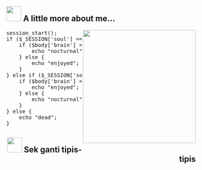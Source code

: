 <h2><img src="https://camo.githubusercontent.com/be37cdc8f930300096c506ad4574eaae977c48fbb2705cfcb92f4eeab8282c7a/68747470733a2f2f6d656469612e67697068792e636f6d2f6d656469612f56674344417a634b767352364f4d307557672f67697068792e676966" style="width: 40px; display: inline-block;"> A little more about me...</h2>

<img src="https://camo.githubusercontent.com/be37cdc8f930300096c506ad4574eaae977c48fbb2705cfcb92f4eeab8282c7a/68747470733a2f2f6d656469612e67697068792e636f6d2f6d656469612f56674344417a634b767352364f4d307557672f67697068792e676966" align="right" style="width: 300px;">

<div class="highlight highlight-source-js notranslate position-relative overflow-auto" dir="auto">
    <pre><span>session_start();</span>
<span>if</span> <span>($_SESSION['soul']</span> <span>==</span> <span>"machine")</span> <span>{</span>
    <span>if</span> <span>($body['brain']</span> <span>==</span> <span>"over")</span> <span>{</span>
        <span>echo</span> <span>"nocturnal";</span>
    <span>}</span> <span>else</span> <span>{</span>
        <span>echo</span> <span>"enjoyed";</span>
    <span>}</span>
<span>}</span> <span>else</span> <span>if</span> <span>($_SESSION['soul']</span> <span>==</span> <span>"human")</span> <span>{</span>
    <span>if</span> <span>($body['brain']</span> <span>==</span> <span>"relaxed")</span> <span>{</span>
        <span>echo</span> <span>"enjoyed";</span>
    <span>}</span> <span>else</span> <span>{</span>
        <span>echo</span> <span>"nocturnal";</span>
    <span>}</span>
<span>}</span> <span>else</span> <span>{</span>
    <span>echo</span> <span>"dead";</span>
<span>}</span></pre>
</div>

<h2 align="right"><img src="https://camo.githubusercontent.com/be37cdc8f930300096c506ad4574eaae977c48fbb2705cfcb92f4eeab8282c7a/68747470733a2f2f6d656469612e67697068792e636f6d2f6d656469612f56674344417a634b767352364f4d307557672f67697068792e676966" style="width: 40px; display: inline-block;"> Sek ganti tipis-tipis</h2>
